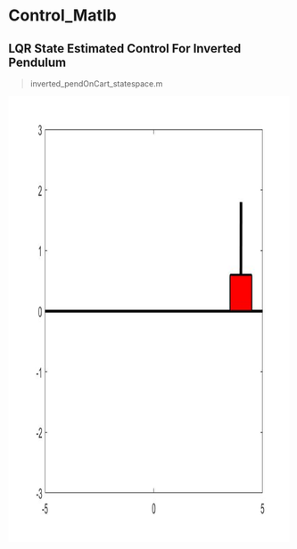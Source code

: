 # Control_Matlb

## LQR State Estimated Control For Inverted Pendulum

>inverted_pendOnCart_statespace.m

<img src="./images/inverted_pend.jpg" height="800" width="800">





